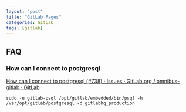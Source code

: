 ```yaml
---
layout: "post"
title: "GitLab Pages"
categories: GitLab
tags: [gitlab]
---
```


## FAQ

### How can I connect to postgresql

[How can I connect to postgresql (#738) · Issues · GitLab.org / omnibus-gitlab · GitLab](https://gitlab.com/gitlab-org/omnibus-gitlab/issues/738)

```
sudo -u gitlab-psql /opt/gitlab/embedded/bin/psql -h /var/opt/gitlab/postgresql -d gitlabhq_production
```
